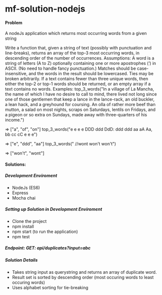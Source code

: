 # mf-solution-nodejs

#### Problem
A nodeJs application which returns most occurring words from a given string

Write a function that, given a string of text (possibly with punctuation and line-breaks), returns an array of the top-3 most occurring words, in descending order of the number of occurrences. Assumptions: A word is a string of letters (A to Z) optionally containing one or more apostrophes (’) in ASCII. (No need to handle fancy punctuation.) Matches should be case-insensitive, and the words in the result should be lowercased. Ties may be broken arbitrarily. If a text contains fewer than three unique words, then either the top-2 or top-1 words should be returned, or an empty array if a text contains no words. Examples: top_3_words("In a village of La Mancha, the name of which I have no desire to call to mind, there lived not long since one of those gentlemen that keep a lance in the lance-rack, an old buckler, a lean hack, and a greyhound for coursing. An olla of rather more beef than mutton, a salad on most nights, scraps on Saturdays, lentils on Fridays, and a pigeon or so extra on Sundays, made away with three-quarters of his income.")

=> ["a", "of", "on"]
top_3_words("e e e e DDD ddd DdD: ddd ddd aa aA Aa, bb cc cC e e e")

=> ["e", "ddd", "aa"]
top_3_words(" //wont won't won't")

=> ["won't", "wont"]

#### Solutions: 

##### Development Enviroment
 - NodeJs (ES6)
 - Express
 - Mocha chai

##### Setting up Solution in Development Enviroment

- Clone the project
- npm install
- npm start (to run the application)
- npm test

##### Endpoint: GET: api/duplicates?input=abc

##### Solution Details

- Takes string input as querystring and returns an array of duplicate word. 
- Result set is sorted by descending order (most occuring words to least occuring words)
- Uses alphabet sorting for tie-breaking
